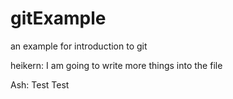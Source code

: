 # gitExample
an example for introduction to git


heikern: I am going to write more things into the file

Ash: Test Test

